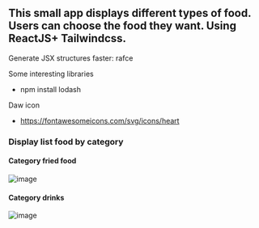 ## This small app displays different types of food. Users can choose the food they want. Using ReactJS+ Tailwindcss.

Generate JSX structures faster: rafce

Some interesting libraries
* npm install lodash

Daw icon
* https://fontawesomeicons.com/svg/icons/heart

### Display list food by category
#### Category fried food
![image](https://user-images.githubusercontent.com/88370983/235810270-9889564f-0f9b-42b4-87a7-8d08f6b7e2c7.png)
#### Category drinks
![image](https://user-images.githubusercontent.com/88370983/235810454-f0f1b5b6-c50a-4f24-b228-53d88b6850f0.png)


